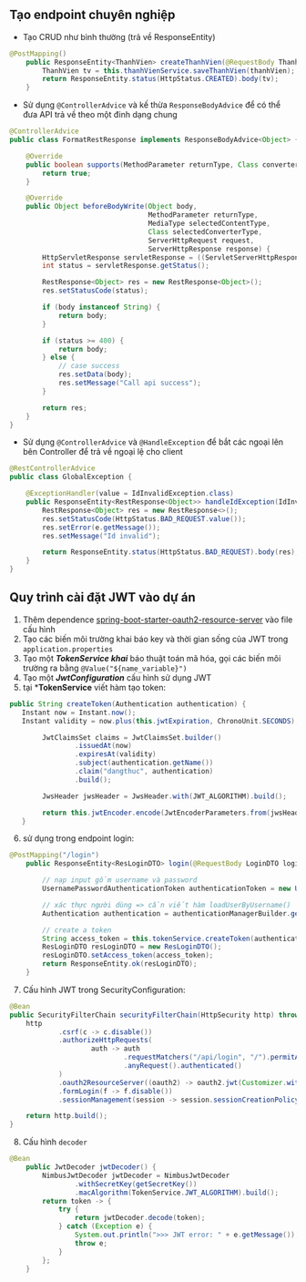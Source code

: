 ## Tạo endpoint chuyên nghiệp
- Tạo CRUD như bình thường (trả về ResponseEntity)
```java
@PostMapping()
    public ResponseEntity<ThanhVien> createThanhVien(@RequestBody ThanhVien thanhVien) {
        ThanhVien tv = this.thanhVienService.saveThanhVien(thanhVien);
        return ResponseEntity.status(HttpStatus.CREATED).body(tv);
    }
```
- Sử dụng ```@ControllerAdvice``` và kế thừa ```ResponseBodyAdvice``` để có thể đưa API trả về theo một đinh dạng chung
```java
@ControllerAdvice
public class FormatRestResponse implements ResponseBodyAdvice<Object> {

    @Override
    public boolean supports(MethodParameter returnType, Class converterType) {
        return true;
    }

    @Override
    public Object beforeBodyWrite(Object body,
                                  MethodParameter returnType,
                                  MediaType selectedContentType,
                                  Class selectedConverterType,
                                  ServerHttpRequest request,
                                  ServerHttpResponse response) {
        HttpServletResponse servletResponse = ((ServletServerHttpResponse) response).getServletResponse();
        int status = servletResponse.getStatus();

        RestResponse<Object> res = new RestResponse<Object>();
        res.setStatusCode(status);

        if (body instanceof String) {
            return body;
        }

        if (status >= 400) {
            return body;
        } else {
            // case success
            res.setData(body);
            res.setMessage("Call api success");
        }

        return res;
    }
}
```
- Sử dụng ```@ControllerAdvice``` và ```@HandleException``` để bắt các ngoại lên bên Controller để trả về ngoại lệ cho client
```java
@RestControllerAdvice
public class GlobalException {

    @ExceptionHandler(value = IdInvalidException.class)
    public ResponseEntity<RestResponse<Object>> handleIdException(IdInvalidException e) {
        RestResponse<Object> res = new RestResponse<>();
        res.setStatusCode(HttpStatus.BAD_REQUEST.value());
        res.setError(e.getMessage());
        res.setMessage("Id invalid");

        return ResponseEntity.status(HttpStatus.BAD_REQUEST).body(res);
    }
}
```

## Quy trình cài đặt JWT vào dự án
1. Thêm dependence [spring-boot-starter-oauth2-resource-server](https://mvnrepository.com/artifact/org.springframework.boot/spring-boot-starter-oauth2-resource-server) vào file cấu hình
2. Tạo các biến môi trường khai báo key và thời gian sống của JWT trong ```application.properties```
3. Tạo một ***TokenService khai*** báo thuật toán mã hóa, gọi các biến môi trường ra bằng ```@Value("${name_variable}")```
4. Tạo một ***JwtConfiguration*** cấu hình sử dụng JWT
5. tại ***TokenService** viết hàm tạo token:
``` java
public String createToken(Authentication authentication) {
   Instant now = Instant.now();
   Instant validity = now.plus(this.jwtExpiration, ChronoUnit.SECONDS);

        JwtClaimsSet claims = JwtClaimsSet.builder()
                .issuedAt(now)
                .expiresAt(validity)
                .subject(authentication.getName())
                .claim("dangthuc", authentication)
                .build();

        JwsHeader jwsHeader = JwsHeader.with(JWT_ALGORITHM).build();

        return this.jwtEncoder.encode(JwtEncoderParameters.from(jwsHeader, claims)).getTokenValue();
   }
```
6. sử dụng trong endpoint login:
``` java
@PostMapping("/login")
    public ResponseEntity<ResLoginDTO> login(@RequestBody LoginDTO loginDto) {

        // nạp input gồm username và password
        UsernamePasswordAuthenticationToken authenticationToken = new UsernamePasswordAuthenticationToken(loginDto.getUsername(), loginDto.getPassword());

        // xác thực người dùng => cần viết hàm loadUserByUsername()
        Authentication authentication = authenticationManagerBuilder.getObject().authenticate(authenticationToken);

        // create a token
        String access_token = this.tokenService.createToken(authentication);
        ResLoginDTO resLoginDTO = new ResLoginDTO();
        resLoginDTO.setAccess_token(access_token);
        return ResponseEntity.ok(resLoginDTO);
    }
```
7. Cấu hình JWT trong SecurityConfiguration:
```java
@Bean
public SecurityFilterChain securityFilterChain(HttpSecurity http) throws Exception {
    http
            .csrf(c -> c.disable())
            .authorizeHttpRequests(
                    auth -> auth
                            .requestMatchers("/api/login", "/").permitAll()
                            .anyRequest().authenticated()
            )
            .oauth2ResourceServer((oauth2) -> oauth2.jwt(Customizer.withDefaults()))
            .formLogin(f -> f.disable())
            .sessionManagement(session -> session.sessionCreationPolicy(SessionCreationPolicy.STATELESS));

    return http.build();
}
```
8. Cấu hình ```decoder```
```java
@Bean
    public JwtDecoder jwtDecoder() {
        NimbusJwtDecoder jwtDecoder = NimbusJwtDecoder
                .withSecretKey(getSecretKey())
                .macAlgorithm(TokenService.JWT_ALGORITHM).build();
        return token -> {
            try {
                return jwtDecoder.decode(token);
            } catch (Exception e) {
                System.out.println(">>> JWT error: " + e.getMessage());
                throw e;
            }
        };
    }
```